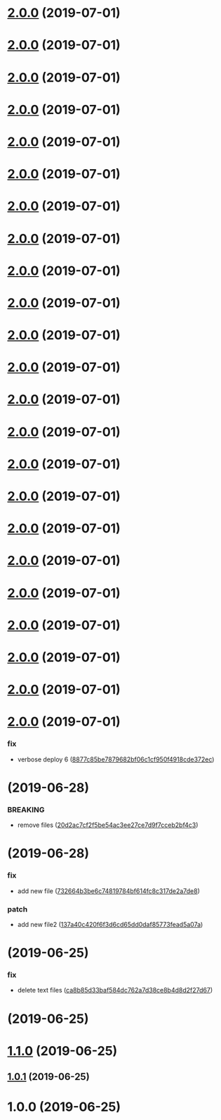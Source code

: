 # [2.0.0](https://github.com/miha1/release-it-test/compare/v2.0.23...v2.0.0) (2019-07-01)

# [2.0.0](https://github.com/miha1/release-it-test/compare/v2.0.22...v2.0.0) (2019-07-01)

# [2.0.0](https://github.com/miha1/release-it-test/compare/v2.0.21...v2.0.0) (2019-07-01)

# [2.0.0](https://github.com/miha1/release-it-test/compare/v2.0.20...v2.0.0) (2019-07-01)

# [2.0.0](https://github.com/miha1/release-it-test/compare/v2.0.19...v2.0.0) (2019-07-01)

# [2.0.0](https://github.com/miha1/release-it-test/compare/v2.0.18...v2.0.0) (2019-07-01)

# [2.0.0](https://github.com/miha1/release-it-test/compare/v2.0.17...v2.0.0) (2019-07-01)

# [2.0.0](https://github.com/miha1/release-it-test/compare/v2.0.16...v2.0.0) (2019-07-01)

# [2.0.0](https://github.com/miha1/release-it-test/compare/v2.0.15...v2.0.0) (2019-07-01)

# [2.0.0](https://github.com/miha1/release-it-test/compare/v2.0.14...v2.0.0) (2019-07-01)

# [2.0.0](https://github.com/miha1/release-it-test/compare/v2.0.13...v2.0.0) (2019-07-01)

# [2.0.0](https://github.com/miha1/release-it-test/compare/v2.0.12...v2.0.0) (2019-07-01)

# [2.0.0](https://github.com/miha1/release-it-test/compare/v2.0.11...v2.0.0) (2019-07-01)

# [2.0.0](https://github.com/miha1/release-it-test/compare/v2.0.10...v2.0.0) (2019-07-01)

# [2.0.0](https://github.com/miha1/release-it-test/compare/v2.0.9...v2.0.0) (2019-07-01)

# [2.0.0](https://github.com/miha1/release-it-test/compare/v2.0.8...v2.0.0) (2019-07-01)

# [2.0.0](https://github.com/miha1/release-it-test/compare/v2.0.7...v2.0.0) (2019-07-01)

# [2.0.0](https://github.com/miha1/release-it-test/compare/v2.0.6...v2.0.0) (2019-07-01)

# [2.0.0](https://github.com/miha1/release-it-test/compare/v2.0.5...v2.0.0) (2019-07-01)

# [2.0.0](https://github.com/miha1/release-it-test/compare/v2.0.4...v2.0.0) (2019-07-01)

# [2.0.0](https://github.com/miha1/release-it-test/compare/v2.0.3...v2.0.0) (2019-07-01)

# [2.0.0](https://github.com/miha1/release-it-test/compare/v2.0.2...v2.0.0) (2019-07-01)

# [2.0.0](https://github.com/miha1/release-it-test/compare/v2.0.1...v2.0.0) (2019-07-01)


### fix

* verbose deploy 6 ([8877c85be7879682bf06c1cf950f4918cde372ec](https://github.com/miha1/release-it-test/commit/8877c85be7879682bf06c1cf950f4918cde372ec))



#  (2019-06-28)


### BREAKING

* remove files ([20d2ac7cf2f5be54ac3ee27ce7d9f7cceb2bf4c3](https://github.com/miha1/release-it-test/commit/20d2ac7cf2f5be54ac3ee27ce7d9f7cceb2bf4c3))

#  (2019-06-28)


### fix

* add new file ([732664b3be6c74819784bf614fc8c317de2a7de8](https://github.com/miha1/release-it-test/commit/732664b3be6c74819784bf614fc8c317de2a7de8))

### patch

* add new file2 ([137a40c420f6f3d6cd65dd0daf85773fead5a07a](https://github.com/miha1/release-it-test/commit/137a40c420f6f3d6cd65dd0daf85773fead5a07a))

#  (2019-06-25)


### fix

* delete text files ([ca8b85d33baf584dc762a7d38ce8b4d8d2f27d67](https://github.com/miha1/release-it-test/commit/ca8b85d33baf584dc762a7d38ce8b4d8d2f27d67))

#  (2019-06-25)




# [1.1.0](https://github.com/miha1/release-it-test/compare/1.0.1...1.1.0) (2019-06-25)




## [1.0.1](https://github.com/miha1/release-it-test/compare/1.0.0...1.0.1) (2019-06-25)




# 1.0.0 (2019-06-25)

